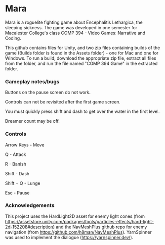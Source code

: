 # Mara

Mara is a roguelite fighting game about Encephalitis Lethargica, the sleeping sickness. The game was developed in one semester for Macalester College's class COMP 394 - Video Games: Narrative and Coding. 

This github contains files for Unity, and two zip files containing builds of the game (Builds folder is found in the Assets folder) - one for Mac and one for Windows. To run a build, download the appropriate zip file, extract all files from the folder, and run the file named "COMP 394 Game" in the extracted folder. 

### Gameplay notes/bugs
Buttons on the pause screen do not work. 

Controls can not be revisited after the first game screen. 

You must quickly press shift and dash to get over the water in the first level. 

Dreamer count may be off.

### Controls
Arrow Keys - Move 

Q - Attack

R - Banish

Shift - Dash 

Shift + Q - Lunge 

Esc - Pause
 
### Acknowledgements
This project uses the HardLight2D asset for enemy light cones (from https://assetstore.unity.com/packages/tools/particles-effects/hard-light-2d-152208#description) and the NavMeshPlus github repo for enemy navigation (from https://github.com/h8man/NavMeshPlus). YarnSpinner was used to implement the dialogue (https://yarnspinner.dev/).
